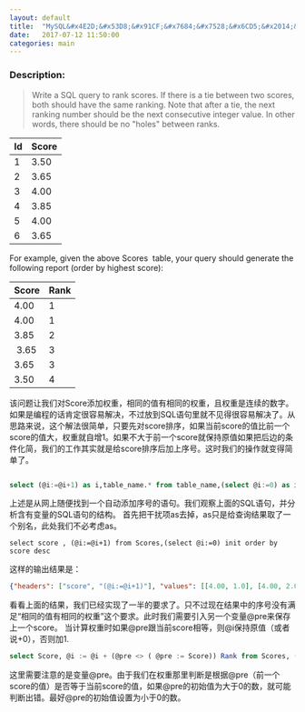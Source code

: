 ```yaml
---
layout: default
title:  "MySQL&#x4E2D;&#x53D8;&#x91CF;&#x7684;&#x7528;&#x6CD5;&#x2014;&#x2014;LeetCode 178. Rank Scores"
date:   2017-07-12 11:50:00
categories: main
---
```



### Description:
> Write a SQL query to rank scores. If there is a tie between two scores, both should have the same ranking. Note that after a tie, the next ranking number should be the next consecutive integer value. In other words, there should be no "holes" between ranks.
>

| Id| Score|
|---|------|
| 1 | 3.50 |
| 2 | 3.65 |
| 3 | 4.00 |
| 4 | 3.85 |
| 5 | 4.00 |
| 6 | 3.65 |

For example, given the above Scores
 table, your query should generate the following report (order by highest score):
>

| Score | Rank |
|-------|------| 
| 4.00  | 1    |
| 4.00  | 1    |
| 3.85  | 2    |
| 3.65  | 3	   |
| 3.65  | 3    |
| 3.50  | 4	   |

&#x8BE5;&#x95EE;&#x9898;&#x8BA9;&#x6211;&#x4EEC;&#x5BF9;Score&#x6DFB;&#x52A0;&#x6743;&#x91CD;&#xFF0C;&#x76F8;&#x540C;&#x7684;&#x503C;&#x6709;&#x76F8;&#x540C;&#x7684;&#x6743;&#x91CD;&#xFF0C;&#x4E14;&#x6743;&#x91CD;&#x662F;&#x8FDE;&#x7EED;&#x7684;&#x6570;&#x5B57;&#x3002;&#x5982;&#x679C;&#x662F;&#x7F16;&#x7A0B;&#x7684;&#x8BDD;&#x80AF;&#x5B9A;&#x5F88;&#x5BB9;&#x6613;&#x89E3;&#x51B3;&#xFF0C;&#x4E0D;&#x8FC7;&#x653E;&#x5230;SQL&#x8BED;&#x53E5;&#x91CC;&#x5C31;&#x4E0D;&#x89C1;&#x5F97;&#x5F88;&#x5BB9;&#x6613;&#x89E3;&#x51B3;&#x4E86;&#x3002;&#x4ECE;&#x601D;&#x8DEF;&#x6765;&#x8BF4;&#xFF0C;&#x8FD9;&#x4E2A;&#x89E3;&#x6CD5;&#x5F88;&#x7B80;&#x5355;&#xFF0C;&#x53EA;&#x8981;&#x5148;&#x5BF9;score&#x6392;&#x5E8F;&#xFF0C;&#x5982;&#x679C;&#x5F53;&#x524D;score&#x7684;&#x503C;&#x6BD4;&#x524D;&#x4E00;&#x4E2A;score&#x7684;&#x503C;&#x5927;&#xFF0C;&#x6743;&#x91CD;&#x5C31;&#x81EA;&#x589E;1&#x3002;&#x5982;&#x679C;&#x4E0D;&#x5927;&#x4E8E;&#x524D;&#x4E00;&#x4E2A;score&#x5C31;&#x4FDD;&#x6301;&#x539F;&#x503C;&#x5982;&#x679C;&#x628A;&#x540E;&#x8FB9;&#x7684;&#x6761;&#x4EF6;&#x5316;&#x7B80;&#xFF0C;&#x6211;&#x4EEC;&#x7684;&#x5DE5;&#x4F5C;&#x5176;&#x5B9E;&#x5C31;&#x662F;&#x7ED9;score&#x6392;&#x5E8F;&#x540E;&#x52A0;&#x4E0A;&#x5E8F;&#x53F7;&#x3002;&#x8FD9;&#x65F6;&#x6211;&#x4EEC;&#x7684;&#x64CD;&#x4F5C;&#x5C31;&#x53D8;&#x5F97;&#x7B80;&#x5355;&#x4E86;&#x3002;

``` sql

select (@i:=@i+1) as i,table_name.* from table_name,(select @i:=0) as it
```
&#x4E0A;&#x8FF0;&#x662F;&#x4ECE;&#x7F51;&#x4E0A;&#x968F;&#x4FBF;&#x627E;&#x5230;&#x4E00;&#x4E2A;&#x81EA;&#x52A8;&#x6DFB;&#x52A0;&#x5E8F;&#x53F7;&#x7684;&#x8BED;&#x53E5;&#x3002;&#x6211;&#x4EEC;&#x89C2;&#x5BDF;&#x4E0A;&#x9762;&#x7684;SQL&#x8BED;&#x53E5;&#xFF0C;&#x5E76;&#x5206;&#x6790;&#x542B;&#x6709;&#x53D8;&#x91CF;&#x7684;SQL&#x8BED;&#x53E5;&#x7684;&#x7ED3;&#x6784;&#x3002;
&#x9996;&#x5148;&#x628A;&#x5E72;&#x6270;&#x9879;as&#x53BB;&#x6389;&#xFF0C;as&#x53EA;&#x662F;&#x7ED9;&#x67E5;&#x8BE2;&#x7ED3;&#x679C;&#x53D6;&#x4E86;&#x4E00;&#x4E2A;&#x522B;&#x540D;&#xFF0C;&#x6B64;&#x5904;&#x6211;&#x4EEC;&#x4E0D;&#x5FC5;&#x8003;&#x8651;as&#x3002;
```
select score , (@i:=@i+1) from Scores,(select @i:=0) init order by score desc
```
&#x8FD9;&#x6837;&#x7684;&#x8F93;&#x51FA;&#x7ED3;&#x679C;&#x662F;&#xFF1A;
``` json
{"headers": ["score", "(@i:=@i+1)"], "values": [[4.00, 1.0], [4.00, 2.0], [3.85, 3.0], [3.65, 4.0], [3.65, 5.0], [3.50, 6.0]]}
```

&#x770B;&#x770B;&#x4E0A;&#x9762;&#x7684;&#x7ED3;&#x679C;&#xFF0C;&#x6211;&#x4EEC;&#x5DF2;&#x7ECF;&#x5B9E;&#x73B0;&#x4E86;&#x4E00;&#x534A;&#x7684;&#x8981;&#x6C42;&#x4E86;&#x3002;&#x53EA;&#x4E0D;&#x8FC7;&#x73B0;&#x5728;&#x7ED3;&#x679C;&#x4E2D;&#x7684;&#x5E8F;&#x53F7;&#x6CA1;&#x6709;&#x6EE1;&#x8DB3;&#x201C;&#x76F8;&#x540C;&#x7684;&#x503C;&#x6709;&#x76F8;&#x540C;&#x7684;&#x6743;&#x91CD;&#x201D;&#x8FD9;&#x4E2A;&#x8981;&#x6C42;&#x3002;&#x6B64;&#x65F6;&#x6211;&#x4EEC;&#x9700;&#x8981;&#x5F15;&#x5165;&#x53E6;&#x4E00;&#x4E2A;&#x53D8;&#x91CF;@pre&#x6765;&#x4FDD;&#x5B58;&#x4E0A;&#x4E00;&#x4E2A;score&#x3002;
&#x5F53;&#x8BA1;&#x7B97;&#x6743;&#x91CD;&#x65F6;&#x5982;&#x679C;@pre&#x8DDF;&#x5F53;&#x524D;score&#x76F8;&#x7B49;&#xFF0C;&#x5219;@i&#x4FDD;&#x6301;&#x539F;&#x503C;&#xFF08;&#x6216;&#x8005;&#x8BF4;+0&#xFF09;&#xFF0C;&#x5426;&#x5219;&#x52A0;1.
``` sql
select Score, @i := @i + (@pre <> ( @pre := Score)) Rank from Scores, (select @i := 0,@pre := -1) init order by Score desc
```

&#x8FD9;&#x91CC;&#x9700;&#x8981;&#x6CE8;&#x610F;&#x7684;&#x662F;&#x53D8;&#x91CF;@pre&#x3002;&#x7531;&#x4E8E;&#x6211;&#x4EEC;&#x5728;&#x6743;&#x91CD;&#x90A3;&#x91CC;&#x5224;&#x65AD;&#x662F;&#x6839;&#x636E;@pre&#xFF08;&#x524D;&#x4E00;&#x4E2A;score&#x7684;&#x503C;&#xFF09;&#x662F;&#x5426;&#x7B49;&#x4E8E;&#x5F53;&#x524D;score&#x7684;&#x503C;&#xFF0C;&#x5982;&#x679C;@pre&#x7684;&#x521D;&#x59CB;&#x503C;&#x4E3A;&#x5927;&#x4E8E;0&#x7684;&#x6570;&#xFF0C;&#x5C31;&#x53EF;&#x80FD;&#x5224;&#x65AD;&#x51FA;&#x9519;&#x3002;&#x6700;&#x597D;@pre&#x7684;&#x521D;&#x59CB;&#x503C;&#x8BBE;&#x7F6E;&#x4E3A;&#x5C0F;&#x4E8E;0&#x7684;&#x6570;&#x3002;

